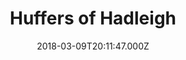 ---
date: 2018-03-09T20:11:47.000Z
title: Huffers of Hadleigh
latitude: 52.044768970680046
longitude: 0.9528065517153052
category: checkin
---